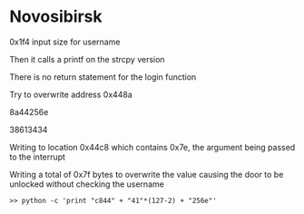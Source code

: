 # Novosibirsk

0x1f4 input size for username

Then it calls a printf on the strcpy version

There is no return statement for the login function


Try to overwrite address
0x448a

8a44256e

38613434

Writing to location 0x44c8 which contains 0x7e, the argument being passed to the interrupt

Writing a total of 0x7f bytes to overwrite the value causing the door to be unlocked without checking the username

`>> python -c 'print "c844" + "41"*(127-2) + "256e"'`